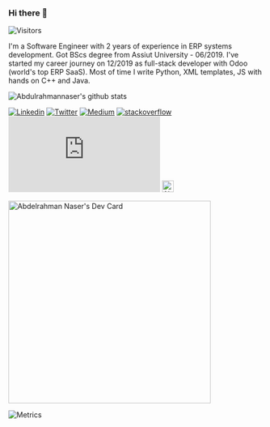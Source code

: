 ### Hi there 👋 

 ![Visitors](https://hitcounter.pythonanywhere.com/count/tag.svg?url=https://github.com/Abdulrahmannaser)

I'm a Software Engineer with 2 years of experience in ERP systems development. Got BScs degree from Assiut University - 06/2019. I've started my career journey on 12/2019 as full-stack developer with Odoo (world's top ERP SaaS).
Most of time I write Python, XML templates, JS with hands on C++ and Java.

<!--<p align="center">
<img src="https://dustycloud.org/etc/images/blog/terminal-phase-prototype.gif" >
</p>-->

![Abdulrahmannaser's github stats](https://github-readme-stats.vercel.app/api?username=Abdulrahmannaser&show_icons=true&hide_border=true)

[![Linkedin](https://img.shields.io/badge/-Abdelrahman&nbsp;Naser-blue?style=social&logo=Linkedin&logoColor=blue&link=https://www.linkedin.com/in/abdelrahman-naser-00b45b110)](https://www.linkedin.com/in/abdelrahman-naser-00b45b110)
[![Twitter](https://img.shields.io/twitter/follow/AN4553R?style=social)](https://twitter.com/intent/follow?screen_name=AN4553R)
[![Medium](https://img.shields.io/badge/-@AN4553R-03a57a?style=social&labelColor=black&logo=Medium&link=https://an4553r.medium.com)](https://an4553r.medium.com)
[![stackoverflow](https://img.shields.io/badge/-Abdelrahman-03a57a?style=social&labelColor=black&logo=stackoverflow&link=https://stackoverflow.com/users/9554905/abd-el-rahman-naser)](https://stackoverflow.com/users/9554905/abd-el-rahman-naser)
[![Gmail](https://img.shields.io/badge/-Send&nbsp;Mail-c14438?style=social&logo=Gmail&logoColor=red&link=mailto:abdoblue0@gmail.com)](mailto:abdoblue0@gmail.com)
<a href="https://dev.to/abdulrahmannaser">
  <img src="https://d2fltix0v2e0sb.cloudfront.net/dev-badge.svg" alt="Abdelrahman Naser's DEV Community Profile" height="23" width="23">
</a>

<a href="https://app.daily.dev/AN4553R"><img src="https://api.daily.dev/devcards/2689f96f2b6c4fb3aded6885a468d3f9.png?r=juj" width="400" alt="Abdelrahman Naser's Dev Card"/></a>

![Metrics](https://metrics.lecoq.io/abdulrahmannaser?template=classic&repositories.forks=true&base.metadata=0&achievements=1&languages=1&languages.ignored=html%2C%20CSS%2C%20EJS%2C%20Jupyter%20notebook%2C%20Makefile%2C%20PHP%2C%20XSLT%2C%20C%2C%20Shell%2C%20Mako%2C%20Hack&languages.limit=8&languages.colors=github&languages.threshold=0%25&achievements.threshold=C&achievements.secrets=true&achievements.limit=15&config.timezone=Africa%2FCairo)
